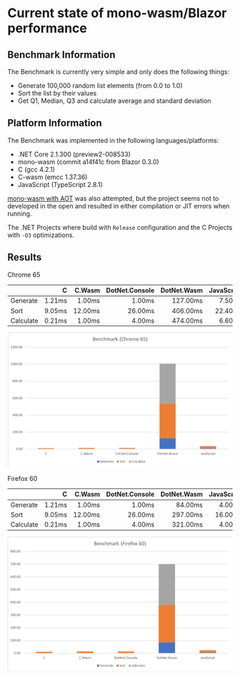 # Current state of mono-wasm/Blazor performance

## Benchmark Information

The Benchmark is currently very simple and only does the following things:

* Generate 100,000 random list elements (from 0.0 to 1.0)
* Sort the list by their values
* Get Q1, Median, Q3 and calculate average and standard deviation

## Platform Information

The Benchmark was implemented in the following languages/platforms:

* .NET Core 2.1.300 (preview2-008533)
* mono-wasm (commit a14f41c from Blazor 0.3.0)
* C (gcc 4.2.1)
* C-wasm (emcc 1.37.36)
* JavaScript (TypeScript 2.8.1)

[mono-wasm with AOT](https://github.com/lrz/mono-wasm) was also attempted, but the project seems not to developed in the open and resulted in either compilation or JIT errors when running.

The .NET Projects where build with `Release` configuration and the C Projects with `-O3` optimizations.

## Results

Chrome 65

|           | C      | C.Wasm   | DotNet.Console   | DotNet.Wasm   | JavaScript   |
|-----------|-------:|---------:|-----------------:|--------------:|-------------:|
| Generate  | 1.21ms |   1.00ms |           1.00ms |      127.00ms |       7.50ms |
| Sort      | 9.05ms |  12.00ms |          26.00ms |      406.00ms |      22.40ms |
| Calculate | 0.21ms |   1.00ms |           4.00ms |      474.00ms |       6.60ms |

![Benchmark Chart](images/benchmark-20180503-Chrome.png "Benchmark Chart")

Firefox 60

|           | C      | C.Wasm   | DotNet.Console   | DotNet.Wasm   | JavaScript   |
|-----------|-------:|---------:|-----------------:|--------------:|-------------:|
| Generate  | 1.21ms |   1.00ms |           1.00ms |       84.00ms |       4.00ms |
| Sort      | 9.05ms |  12.00ms |          26.00ms |      297.00ms |      16.00ms |
| Calculate | 0.21ms |   1.00ms |           4.00ms |      321.00ms |       4.00ms |

![Benchmark Chart](images/benchmark-20180503-Firefox.png "Benchmark Chart")
